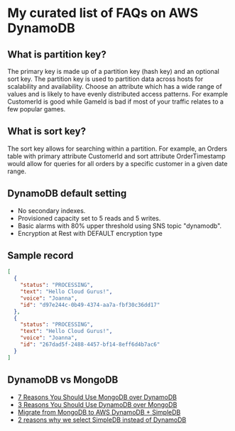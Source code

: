 # My curated list of FAQs on AWS DynamoDB

## What is partition key?
The primary key is made up of a partition key (hash key) and an optional sort key. The partition key is used to partition data across hosts for scalability and availability. Choose an attribute which has a wide range of values and is likely to have evenly distributed access patterns. For example CustomerId is good while GameId is bad if most of your traffic relates to a few popular games.

## What is sort key?
The sort key allows for searching within a partition. For example, an Orders table with primary attribute CustomerId and sort attribute OrderTimestamp would allow for queries for all orders by a specific customer in a given date range.

## DynamoDB default setting
+ No secondary indexes.
+ Provisioned capacity set to 5 reads and 5 writes.
+ Basic alarms with 80% upper threshold using SNS topic "dynamodb".
+ Encryption at Rest with DEFAULT encryption type

## Sample record
```json
[
  {
    "status": "PROCESSING",
    "text": "Hello Cloud Gurus!",
    "voice": "Joanna",
    "id": "d97e244c-0b49-4374-aa7a-fbf30c36dd17"
  },
  {
    "status": "PROCESSING",
    "text": "Hello Cloud Gurus!",
    "voice": "Joanna",
    "id": "267dad5f-2488-4457-bf14-8eff6d4b7ac6"
  }
]
```
## DynamoDB vs MongoDB
+ [7 Reasons You Should Use MongoDB over DynamoDB](http://www.masonzhang.com/2013/08/7-reasons-you-should-use-mongodb-over.html)
+ [3 Reasons You Should Use DynamoDB over MongoDB](http://www.masonzhang.com/2013/08/3-reasons-you-should-use-dynamodb-over.html)
+ [Migrate from MongoDB to AWS DynamoDB + SimpleDB](http://www.masonzhang.com/2013/07/lean7-migrate-from-mongodb-to-dynamodb.html)
+ [2 reasons why we select SimpleDB instead of DynamoDB](http://www.masonzhang.com/2013/06/2-reasons-why-we-select-simpledb.html)

